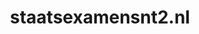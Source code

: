 ---
layout: post
title:  "staatsexamensnt2.nl"
internal_url:  "/data/staatsexamensnt2.nl.html"
categories: dutchgov
---